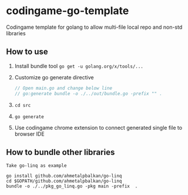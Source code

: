 # codingame-go-template
Codingame template for golang to allow multi-file local repo and non-std libraries

## How to use
1. Install bundle tool
  ```go get -u golang.org/x/tools/...```

1. Customize go generate directive
    ```go
    // Open main.go and change below line
    // go:generate bundle -o ./../out/bundle.go -prefix "" .
    ```

1.  ```cd src```
2.  ```go generate```
3. Use codingame chrome extension to connect generated single file to browser IDE


## How to bundle other libraries

    Take go-linq as example


```
go install github.com/ahmetalpbalkan/go-linq
cd $GOPATH/github.com/ahmetalpbalkan/go-linq
bundle -o ./../pkg_go_linq.go -pkg main -prefix  .
```
